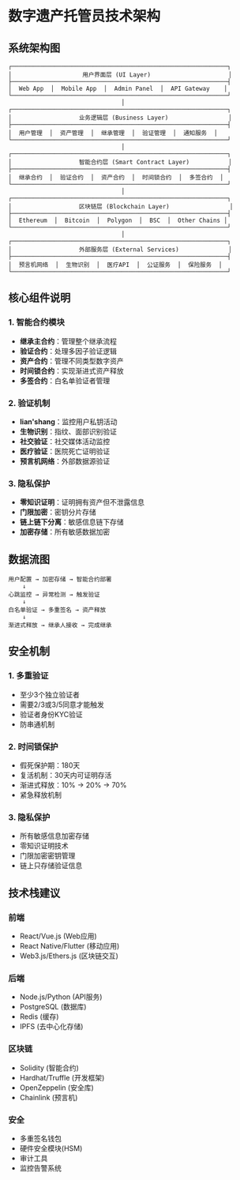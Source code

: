 # 数字遗产托管员技术架构

## 系统架构图

```
┌─────────────────────────────────────────────────────────────┐
│                    用户界面层 (UI Layer)                      │
├─────────────────────────────────────────────────────────────┤
│  Web App  │  Mobile App  │  Admin Panel  │  API Gateway    │
└─────────────────────────────────────────────────────────────┘
                                │
┌─────────────────────────────────────────────────────────────┐
│                   业务逻辑层 (Business Layer)                 │
├─────────────────────────────────────────────────────────────┤
│  用户管理  │  资产管理  │  继承管理  │  验证管理  │  通知服务  │
└─────────────────────────────────────────────────────────────┘
                                │
┌─────────────────────────────────────────────────────────────┐
│                   智能合约层 (Smart Contract Layer)           │
├─────────────────────────────────────────────────────────────┤
│  继承合约  │  验证合约  │  资产合约  │  时间锁合约  │  多签合约  │
└─────────────────────────────────────────────────────────────┘
                                │
┌─────────────────────────────────────────────────────────────┐
│                   区块链层 (Blockchain Layer)                 │
├─────────────────────────────────────────────────────────────┤
│  Ethereum  │  Bitcoin  │  Polygon  │  BSC  │  Other Chains │
└─────────────────────────────────────────────────────────────┘
                                │
┌─────────────────────────────────────────────────────────────┐
│                   外部服务层 (External Services)              │
├─────────────────────────────────────────────────────────────┤
│  预言机网络  │  生物识别  │  医疗API  │  公证服务  │  保险服务  │
└─────────────────────────────────────────────────────────────┘
```

## 核心组件说明

### 1. 智能合约模块
- **继承主合约**：管理整个继承流程
- **验证合约**：处理多因子验证逻辑
- **资产合约**：管理不同类型数字资产
- **时间锁合约**：实现渐进式资产释放
- **多签合约**：白名单验证者管理

### 2. 验证机制
- **lian'shang**：监控用户私钥活动
- **生物识别**：指纹、面部识别验证
- **社交验证**：社交媒体活动监控
- **医疗验证**：医院死亡证明验证
- **预言机网络**：外部数据源验证

### 3. 隐私保护
- **零知识证明**：证明拥有资产但不泄露信息
- **门限加密**：密钥分片存储
- **链上链下分离**：敏感信息链下存储
- **加密存储**：所有敏感数据加密

## 数据流图

```
用户配置 → 加密存储 → 智能合约部署
    ↓
心跳监控 → 异常检测 → 触发验证
    ↓
白名单验证 → 多重签名 → 资产释放
    ↓
渐进式释放 → 继承人接收 → 完成继承
```

## 安全机制

### 1. 多重验证
- 至少3个独立验证者
- 需要2/3或3/5同意才能触发
- 验证者身份KYC验证
- 防串通机制

### 2. 时间锁保护
- 假死保护期：180天
- 复活机制：30天内可证明存活
- 渐进式释放：10% → 20% → 70%
- 紧急释放机制

### 3. 隐私保护
- 所有敏感信息加密存储
- 零知识证明技术
- 门限加密密钥管理
- 链上只存储验证信息

## 技术栈建议

### 前端
- React/Vue.js (Web应用)
- React Native/Flutter (移动应用)
- Web3.js/Ethers.js (区块链交互)

### 后端
- Node.js/Python (API服务)
- PostgreSQL (数据库)
- Redis (缓存)
- IPFS (去中心化存储)

### 区块链
- Solidity (智能合约)
- Hardhat/Truffle (开发框架)
- OpenZeppelin (安全库)
- Chainlink (预言机)

### 安全
- 多重签名钱包
- 硬件安全模块(HSM)
- 审计工具
- 监控告警系统
